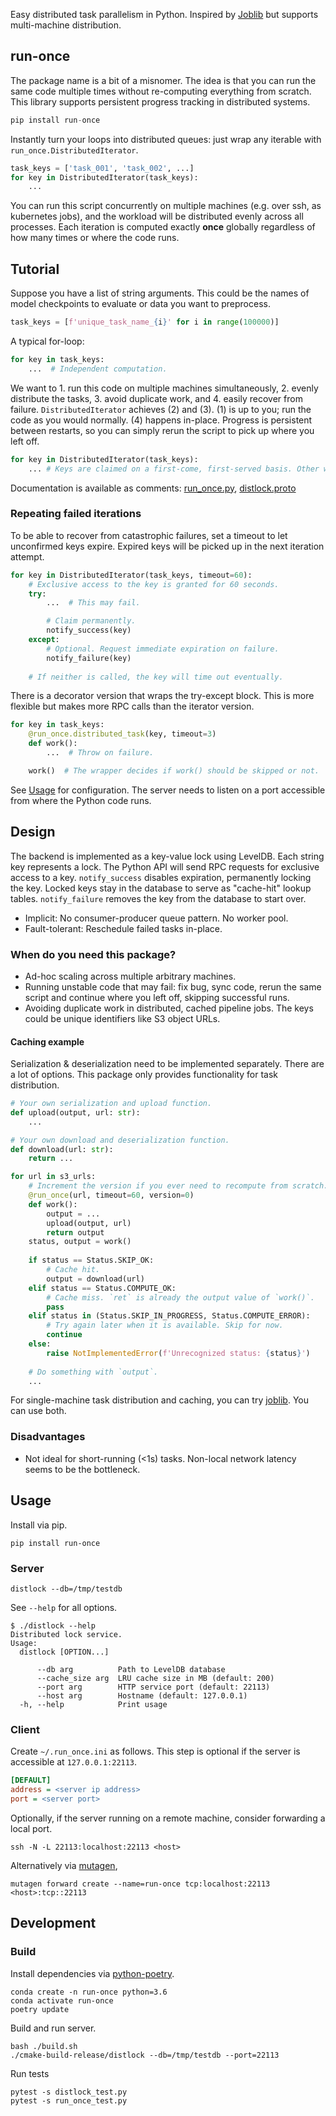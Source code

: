 Easy distributed task parallelism in Python. Inspired by [Joblib](https://joblib.readthedocs.io/en/latest/) but supports multi-machine distribution.

## run-once

The package name is a bit of a misnomer.
The idea is that you can run the same code multiple times without re-computing everything from scratch.
This library supports persistent progress tracking in distributed systems.


```python
pip install run-once
```

Instantly turn your loops into distributed queues: just wrap any iterable with `run_once.DistributedIterator`.

```python
task_keys = ['task_001', 'task_002', ...]
for key in DistributedIterator(task_keys):
    ...
```

You can run this script concurrently on multiple machines (e.g. over ssh, as kubernetes jobs),
and the workload will be distributed evenly across all processes.
Each iteration is computed exactly **once** globally regardless of how many times or where the code runs.


## Tutorial

Suppose you have a list of string arguments.
This could be the names of model checkpoints to evaluate or data you want to preprocess.

```python
task_keys = [f'unique_task_name_{i}' for i in range(100000)]
```

A typical for-loop:

```python
for key in task_keys:
    ...  # Independent computation. 
```

We want to 1. run this code on multiple machines simultaneously, 2. evenly distribute the tasks, 3. avoid duplicate work,
and 4. easily recover from failure. `DistributedIterator` achieves (2) and (3).
(1) is up to you; run the code as you would normally. 
(4) happens in-place. Progress is persistent between restarts, so you can simply rerun the script to
pick up where you left off. 

```python
for key in DistributedIterator(task_keys):
    ... # Keys are claimed on a first-come, first-served basis. Other workers will skip this iteration.
```

Documentation is available as comments: [run_once.py](./run_once.py), [distlock.proto](./distlock.proto)


### Repeating failed iterations

To be able to recover from catastrophic failures, set a timeout to let unconfirmed keys expire.
Expired keys will be picked up in the next iteration attempt.

```python
for key in DistributedIterator(task_keys, timeout=60):  
    # Exclusive access to the key is granted for 60 seconds.
    try:
        ...  # This may fail.

        # Claim permanently.
        notify_success(key)
    except:
        # Optional. Request immediate expiration on failure.
        notify_failure(key)
    
    # If neither is called, the key will time out eventually.
```

There is a decorator version that wraps the try-except block.
This is more flexible but makes more RPC calls than the iterator version.

```python
for key in task_keys:
    @run_once.distributed_task(key, timeout=3)
    def work():
        ...  # Throw on failure.

    work()  # The wrapper decides if work() should be skipped or not.
```

See [Usage](#usage) for configuration.
The server needs to listen on a port accessible from where the Python code runs.


## Design

The backend is implemented as a key-value lock using LevelDB. Each string key represents a lock.
The Python API will send RPC requests for exclusive access to a key.
`notify_success` disables expiration, permanently locking the key. Locked keys stay in the database to serve as "cache-hit" lookup tables.
`notify_failure` removes the key from the database to start over.

- Implicit: No consumer-producer queue pattern. No worker pool.
- Fault-tolerant: Reschedule failed tasks in-place.

### When do you need this package?

- Ad-hoc scaling across multiple arbitrary machines.
- Running unstable code that may fail: fix bug, sync code, rerun the same script and continue where you left off,
  skipping successful runs.
- Avoiding duplicate work in distributed, cached pipeline jobs. The keys could be unique identifiers like S3 object URLs.

#### Caching example

Serialization & deserialization need to be implemented separately.
There are a lot of options.
This package only provides functionality for task distribution.

```python
# Your own serialization and upload function.
def upload(output, url: str):
    ...

# Your own download and deserialization function.
def download(url: str):
    return ...

for url in s3_urls:
    # Increment the version if you ever need to recompute from scratch.
    @run_once(url, timeout=60, version=0)
    def work():
        output = ...
        upload(output, url)  
        return output
    status, output = work()
    
    if status == Status.SKIP_OK:
        # Cache hit.
        output = download(url)  
    elif status == Status.COMPUTE_OK:
        # Cache miss. `ret` is already the output value of `work()`.
        pass  
    elif status in (Status.SKIP_IN_PROGRESS, Status.COMPUTE_ERROR):
        # Try again later when it is available. Skip for now.
        continue
    else:
        raise NotImplementedError(f'Unrecognized status: {status}')
    
    # Do something with `output`.
    ...
```

For single-machine task distribution and caching, you can try [joblib](https://joblib.readthedocs.io/en/latest/).
You can use both.


### Disadvantages

- Not ideal for short-running (<1s) tasks. Non-local network latency seems to be the bottleneck.

## Usage

Install via pip.

```shell
pip install run-once
```

### Server

```shell
distlock --db=/tmp/testdb 
```

See `--help` for all options.

```
$ ./distlock --help
Distributed lock service.
Usage:
  distlock [OPTION...]

      --db arg          Path to LevelDB database
      --cache_size arg  LRU cache size in MB (default: 200)
      --port arg        HTTP service port (default: 22113)
      --host arg        Hostname (default: 127.0.0.1)
  -h, --help            Print usage
```

### Client

Create `~/.run_once.ini` as follows. This step is optional if the server is accessible at `127.0.0.1:22113`.

```ini
[DEFAULT]
address = <server ip address>
port = <server port>
```

Optionally, if the server running on a remote machine, consider forwarding a local port.

```shell
ssh -N -L 22113:localhost:22113 <host>
```

Alternatively via [mutagen](http://mutagen.io/),

```shell
mutagen forward create --name=run-once tcp:localhost:22113 <host>:tcp::22113
```

## Development

### Build

Install dependencies via [python-poetry](https://python-poetry.org/).

```shell
conda create -n run-once python=3.6
conda activate run-once
poetry update
```

Build and run server.

```shell
bash ./build.sh
./cmake-build-release/distlock --db=/tmp/testdb --port=22113
```

Run tests

```shell
pytest -s distlock_test.py
pytest -s run_once_test.py
```
